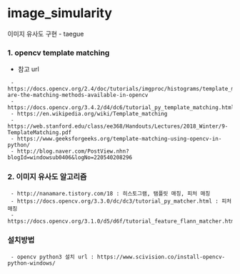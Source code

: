 # image_simularity
이미지 유사도 구현 - taegue


### 1. opencv template matching  
- 참고 url  
```
 - https://docs.opencv.org/2.4/doc/tutorials/imgproc/histograms/template_matching/template_matching.html#which-are-the-matching-methods-available-in-opencv
 - https://docs.opencv.org/3.4.2/d4/dc6/tutorial_py_template_matching.html
 - https://en.wikipedia.org/wiki/Template_matching
 - https://web.stanford.edu/class/ee368/Handouts/Lectures/2018_Winter/9-TemplateMatching.pdf
 - https://www.geeksforgeeks.org/template-matching-using-opencv-in-python/
 - http://blog.naver.com/PostView.nhn?blogId=windowsub0406&logNo=220540208296
```
  
### 2. 이미지 유사도 알고리즘

```
 - http://nanamare.tistory.com/18 : 히스토그램, 탬플릿 매칭, 피처 매칭
 - https://docs.opencv.org/3.3.0/dc/dc3/tutorial_py_matcher.html : 피처 매칭
 - https://docs.opencv.org/3.1.0/d5/d6f/tutorial_feature_flann_matcher.html
```

### 설치방법

```
 - opencv python3 설치 url : https://www.scivision.co/install-opencv-python-windows/
```
